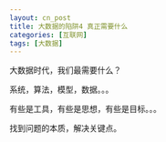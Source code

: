 ```yaml
---
layout: cn_post
title: 大数据的陷阱4 真正需要什么
categories: [互联网]
tags: [大数据]
---
```


大数据时代，我们最需要什么？

系统，算法，模型，数据。。。

有些是工具，有些是思想，有些是目标。。。

找到问题的本质，解决关键点。

